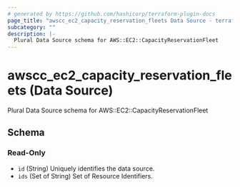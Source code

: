 ```yaml
---
# generated by https://github.com/hashicorp/terraform-plugin-docs
page_title: "awscc_ec2_capacity_reservation_fleets Data Source - terraform-provider-awscc"
subcategory: ""
description: |-
  Plural Data Source schema for AWS::EC2::CapacityReservationFleet
---
```


# awscc_ec2_capacity_reservation_fleets (Data Source)

Plural Data Source schema for AWS::EC2::CapacityReservationFleet



<!-- schema generated by tfplugindocs -->
## Schema

### Read-Only

- `id` (String) Uniquely identifies the data source.
- `ids` (Set of String) Set of Resource Identifiers.


